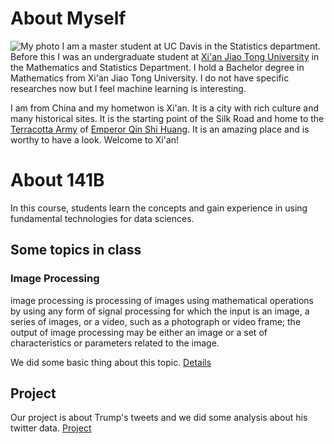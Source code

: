 # About Myself
![My photo](IMG_7060.jpg)
I am a master student at UC Davis in the Statistics department. Before this I was an undergraduate student at [Xi'an Jiao Tong University](http://en.xjtu.edu.cn/) in the Mathematics and Statistics Department. I hold a Bachelor degree in Mathematics from Xi'an Jiao Tong University. I do not have specific researches now but I feel machine learning is interesting. 

I am from China and my hometwon is Xi'an. It is a city with rich culture and many historical sites. It is the starting point of the Silk Road and home to the [Terracotta Army](https://en.wikipedia.org/wiki/Terracotta_Army) of [Emperor Qin Shi Huang](https://en.wikipedia.org/wiki/Qin_Shi_Huang). It is an amazing place and is worthy to have a look. Welcome to Xi'an!
# About 141B
In this course, students learn the concepts and gain experience in using fundamental technologies for data sciences.
## Some topics in class
### Image Processing
 image processing is processing of images using mathematical operations by using any form of signal processing for which the input is an image, a series of images, or a video, such as a photograph or video frame; the output of image processing may be either an image or a set of characteristics or parameters related to the image.
 
We did some basic thing about this topic. [Details]("/assignment2.html")
## Project
Our project is about Trump's tweets and we did some analysis about his twitter data. [Project](https://kevinxucong.github.io/141B/)
